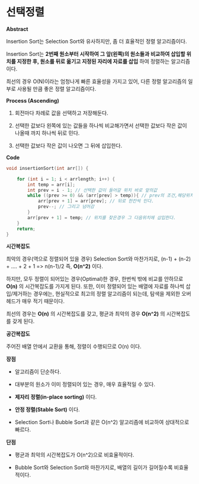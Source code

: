 # **선택정렬**

**Abstract**

Insertion Sort는 Selection Sort와 유사하지만, 좀 더 효율적인 정렬 알고리즘이다.

Insertion Sort는 **2번째 원소부터 시작하여 그 앞(왼쪽)의 원소들과 비교하여 삽입할 위치를 지정한 후, 원소를 뒤로 옮기고 지정된 자리에 자료를 삽입** 하여 정렬하는 알고리즘이다.

최선의 경우 O(N)이라는 엄청나게 빠른 효율성을 가지고 있어, 다른 정렬 알고리즘의 일부로 사용될 만큼 좋은 정렬 알고리즘이다.

**Process (Ascending)**

1. 회전마다 차례로 값을 선택하고 저장해둔다. 

2. 선택한 값보다 왼쪽에 있는 값들을 하나씩 비교해가면서 선택한 값보다 작은 값이 나올때 까지 하나씩 뒤로 민다.

3. 선택한 값보다 작은 값이 나오면 그 뒤에 삽입한다.

**Code**

```c++
void insertionSort(int arr[]) {

	for (int i = 1; i < arrlength; i++) {
		int temp = arr[i];
		int prev = i - 1; // 선택한 값이 들어갈 위치 바로 앞의값
		while ((prev >= 0) && (arr[prev] > temp)){ // prev의 조건,해당위치가 선택값보다 클때까지 
			arr[prev + 1] = arr[prev]; // 뒤로 한칸씩 민다.
			prev--; // 그리고 넘어감
		}
		arr[prev + 1] = temp; // 위치를 찾은경우 그 다음위치에 삽입한다.
	}
	return;
}
```

**시간복잡도**

최악의 경우(역으로 정렬되어 있을 경우) Selection Sort와 마찬가지로, (n-1) + (n-2) + .... + 2 + 1 => n(n-1)/2 즉, **O(n^2)** 이다.

하지만, 모두 정렬이 되어있는 경우(Optimal)한 경우, 한번씩 밖에 비교를 안하므로 **O(n)** 의 시간복잡도를 가지게 된다. 또한, 이미 정렬되어 있는 배열에 자료를 하나씩 삽입/제거하는 경우에는, 현실적으로 최고의 정렬 알고리즘이 되는데, 탐색을 제외한 오버헤드가 매우 적기 때문이다.

최선의 경우는 **O(n)** 의 시간복잡도를 갖고, 평균과 최악의 경우 **O(n^2)** 의 시간복잡도를 갖게 된다.

**공간복잡도**

주어진 배열 안에서 교환을 통해, 정렬이 수행되므로 O(n) 이다.

**장점**

* 알고리즘이 단순하다.

* 대부분의 원소가 이미 정렬되어 있는 경우, 매우 효율적일 수 있다.

* **제자리 정렬(in-place sorting)** 이다.

* **안정 정렬(Stable Sort)** 이다.

* Selection Sort나 Bubble Sort과 같은 O(n^2) 알고리즘에 비교하여 상대적으로 빠르다.

**단점**

* 평균과 최악의 시간복잡도가 O(n^2)으로 비효율적이다.

* Bubble Sort와 Selection Sort와 마찬가지로, 배열의 길이가 길어질수록 비효율적이다.

